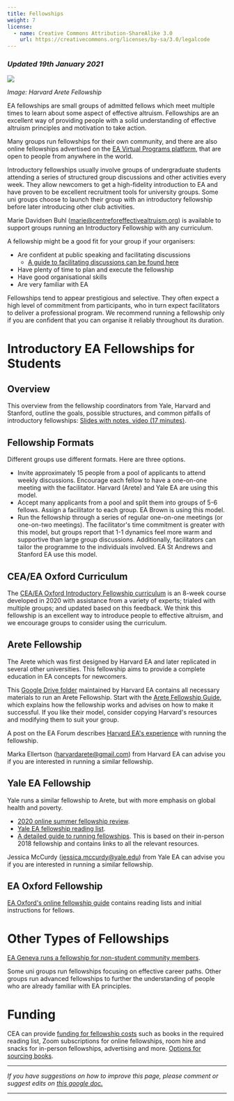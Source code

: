 ```yaml
---
title: Fellowships
weight: 7
license:
  - name: Creative Commons Attribution-ShareAlike 3.0
    url: https://creativecommons.org/licenses/by-sa/3.0/legalcode
---
```

### *Updated 19th January 2021*

<p class="large_image_wrapper">
<img src="/img/arete.png" />
</p>

*Image: Harvard Arete Fellowship*

EA fellowships are small groups of admitted fellows which meet multiple times to learn about some aspect of effective altruism. Fellowships are an excellent way of providing people with a solid understanding of effective altruism principles and motivation to take action.


Many groups run fellowships for their own community, and there are also online fellowships advertised on the <a target="_blank" href="https://www.effectivealtruism.org/virtual-programs/">EA Virtual Programs platform</a>, that are open to people from anywhere in the world.

Introductory fellowships usually involve groups of undergraduate students attending a series of structured group discussions and other activities every week. They allow newcomers to get a high-fidelity introduction to EA and have proven to be excellent recruitment tools for university groups. Some uni groups choose to launch their group with an introductory fellowship before later introducing other club activities.

Marie Davidsen Buhl (<a target="_blank" href="mailto:marie@centreforeffectivealtruism.org">marie@centreforeffectivealtruism.org</a>) is available to support groups running an Introductory Fellowship with any curriculum. 


A fellowship might be a good fit for your group if your organisers:

* Are confident at public speaking and facilitating discussions
   * <a target="_blank" href="https://resources.eahub.org/events/articles/discussion-tips/">A guide to facilitating discussions can be found here</a>  
* Have plenty of time to plan and execute the fellowship
* Have good organisational skills
* Are very familiar with EA

Fellowships tend to appear prestigious and selective. They often expect a high level of commitment from participants, who in turn expect facilitators to deliver a professional program. We recommend running a fellowship only if you are confident that you can organise it reliably throughout its duration.

 

# Introductory EA Fellowships for Students

## Overview

This overview from the fellowship coordinators from Yale, Harvard and Stanford, outline the goals, possible structures, and common pitfalls of introductory fellowships: <a target="_blank" href="https://docs.google.com/presentation/d/11jThtvCdCxV_PnXJ9Q05rX_zeMdV8bODp7TSYpTbmts/edit?usp=sharing">Slides with notes, <a target="_blank" href="https://drive.google.com/file/d/1-NnK5qeNPZ92HuO0fXceHP0yWWl1tb9o/view?usp=sharing">video (17 minutes)</a>.

## Fellowship Formats

Different groups use different formats. Here are three options.

* Invite approximately 15 people from a pool of applicants to attend weekly discussions. Encourage each fellow to have a one-on-one meeting with the facilitator. Harvard (Arete) and Yale EA are using this model.
* Accept many applicants from a pool and split them into groups of 5-6 fellows. Assign a facilitator to each group. EA Brown is using this model. 
* Run the fellowship through a series of regular one-on-one meetings (or one-on-two meetings). The facilitator's time commitment is greater with this model, but groups report that 1-1 dynamics feel more warm and supportive than large group discussions. Additionally, facilitators can tailor the programme to the individuals involved. EA St Andrews and Stanford EA use this model.

## CEA/EA Oxford Curriculum

The <a target="_blank" href="https://airtable.com/shrI91QveKdtE82E1">CEA/EA Oxford Introductory Fellowship curriculum</a> is an 8-week course developed in 2020 with assistance from a variety of experts; trialed with multiple groups; and updated based on this feedback. We think this fellowship is an excellent way to introduce people to effective altruism, and we encourage groups to consider using the curriculum. 


## Arete Fellowship

The Arete which was first designed by Harvard EA and later replicated in several other universities. This fellowship aims to provide a complete education in EA concepts for newcomers.

This <a target="_blank" href="https://drive.google.com/drive/folders/1BSwUdewEI_IIkx2jtHECbN4wkI4P8Afw">Google Drive folder</a> maintained by Harvard EA contains all necessary materials to run an Arete Fellowship. Start with the <a target="_blank" href="https://docs.google.com/document/d/1pW3eE_h5X7ec3_faP_Fw0e8rwk7Q1LVg6Wrq2JaY9ok/edit">Arete Fellowship Guide</a>, which explains how the fellowship works and advises on how to make it successful. If you like their model, consider copying Harvard's resources and modifying them to suit your group.

A post on the EA Forum describes <a target="_blank" href="https://forum.effectivealtruism.org/posts/4GkAtcMohxK2m2bXH/the-arete-fellowship">Harvard EA's experience</a> with running the fellowship.

Marka Ellertson (<a target="_blank" href="mailto:harvardarete@gmail.com ">harvardarete@gmail.com</a>) from Harvard EA can advise you if you are interested in running a similar fellowship.

## Yale EA Fellowship

Yale runs a similar fellowship to Arete, but with more emphasis on global health and poverty.

* <a target="_blank" href="https://forum.effectivealtruism.org/posts/N6cXCLDPKzoGiuDET/yale-ea-virtual-fellowship-retrospective-summer-2020"> 2020 online summer fellowship review</a>.
* <a target="_blank" href="https://docs.google.com/document/d/1raVC-VXqHsOo4ZT54nuec2b-G-0Zh9ca4ji3Yogw5J0/edit?">Yale EA fellowship reading list</a>. 
* <a target="_blank" href="https://forum.effectivealtruism.org/posts/suGcEobbHZZ4Gspeh/a-guide-to-effective-altruism-fellowships"> A detailed guide to running fellowships</a>. This is based on their in-person 2018 fellowship and contains links to all the relevant resources. 

Jessica McCurdy (<a target="_blank" href="mailto:jessica.mccurdy@yale.edu">jessica.mccurdy@yale.edu</a>) from Yale EA can advise you if you are interested in running a similar fellowship.

## EA Oxford Fellowship

<a target="_blank" href="https://docs.google.com/document/d/18RpfP_jf383dUUGUS_f2R__MI8kgwoKO0IQkiD4bFNs/edit">EA Oxford's online fellowship guide</a> contains reading lists and initial instructions for fellows. 


# Other Types of Fellowships

<a target="_blank" href="https://forum.effectivealtruism.org/posts/wv5GN9GuyXKjN7veq/ea-geneva-s-fellowship-a-fellowship-model-for-non-university">EA Geneva runs a fellowship for non-student community members</a>. 

Some uni groups run fellowships focusing on effective career paths. Other groups run advanced fellowships to further the understanding of people who are already familiar with EA principles.

# Funding

CEA can provide <a target="_blank" href="https://www.effectivealtruism.org/group-support-funding/">funding for fellowship costs</a> such as books in the required reading list, Zoom subscriptions for online fellowships, room hire and snacks for in-person fellowships, advertising and more. <a target="_blank" href="https://docs.google.com/document/d/10EZpgnI1y1N6wEkS4X0FhnCY65vQB0GHTIdhaLZXUyM/edit#">Options for sourcing books</a>. 


<hr>

*If you have suggestions on how to improve this page, please comment or suggest edits on*
<a target="_blank" href="https://docs.google.com/document/d/1qHh7j1JC70v2ey_dCc0PuwaBv0fQ-CmoahGjJZVySU0/edit#">*this google doc.*</a>

<hr>